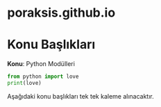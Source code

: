 # poraksis.github.io


# Konu Başlıkları


**Konu**: Python Modülleri


``` python
from python import love
print(love)
```

Aşağıdaki konu başlıkları tek tek kaleme alınacaktır.
